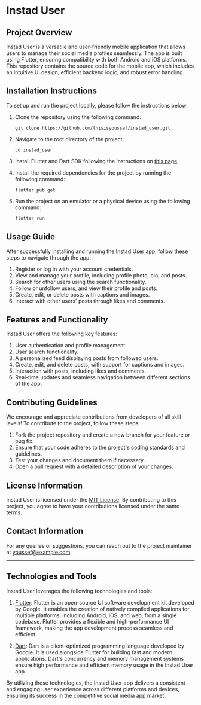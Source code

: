 # Instad User

## Project Overview

Instad User is a versatile and user-friendly mobile application that allows users to manage their social media profiles seamlessly. The app is built using Flutter, ensuring compatibility with both Android and iOS platforms. This repository contains the source code for the mobile app, which includes an intuitive UI design, efficient backend logic, and robust error handling.

## Installation Instructions

To set up and run the project locally, please follow the instructions below:

1. Clone the repository using the following command:

   ```
   git clone https://github.com/thisisyoussef/instad_user.git
   ```

2. Navigate to the root directory of the project:

   ```
   cd instad_user
   ```

3. Install Flutter and Dart SDK following the instructions on [this page](https://flutter.dev/docs/get-started/install).

4. Install the required dependencies for the project by running the following command:

   ```
   flutter pub get
   ```

5. Run the project on an emulator or a physical device using the following command:

   ```
   flutter run
   ```

## Usage Guide

After successfully installing and running the Instad User app, follow these steps to navigate through the app:

1. Register or log in with your account credentials.
2. View and manage your profile, including profile photo, bio, and posts.
3. Search for other users using the search functionality.
4. Follow or unfollow users, and view their profile and posts.
5. Create, edit, or delete posts with captions and images.
6. Interact with other users' posts through likes and comments.

## Features and Functionality

Instad User offers the following key features:

1. User authentication and profile management.
2. User search functionality.
3. A personalized feed displaying posts from followed users.
4. Create, edit, and delete posts, with support for captions and images.
5. Interaction with posts, including likes and comments.
6. Real-time updates and seamless navigation between different sections of the app.

## Contributing Guidelines

We encourage and appreciate contributions from developers of all skill levels! To contribute to the project, follow these steps:

1. Fork the project repository and create a new branch for your feature or bug fix.
2. Ensure that your code adheres to the project's coding standards and guidelines.
3. Test your changes and document them if necessary.
4. Open a pull request with a detailed description of your changes.

## License Information

Instad User is licensed under the [MIT License](https://opensource.org/licenses/MIT). By contributing to this project, you agree to have your contributions licensed under the same terms.

## Contact Information

For any queries or suggestions, you can reach out to the project maintainer at [youssef@example.com](mailto:youssef@example.com).

---

## Technologies and Tools

Instad User leverages the following technologies and tools:

1. [Flutter](https://flutter.dev/): Flutter is an open-source UI software development kit developed by Google. It enables the creation of natively compiled applications for multiple platforms, including Android, iOS, and web, from a single codebase. Flutter provides a flexible and high-performance UI framework, making the app development process seamless and efficient.

2. [Dart](https://dart.dev/): Dart is a client-optimized programming language developed by Google. It is used alongside Flutter for building fast and modern applications. Dart's concurrency and memory management systems ensure high performance and efficient memory usage in the Instad User app.

By utilizing these technologies, the Instad User app delivers a consistent and engaging user experience across different platforms and devices, ensuring its success in the competitive social media app market.